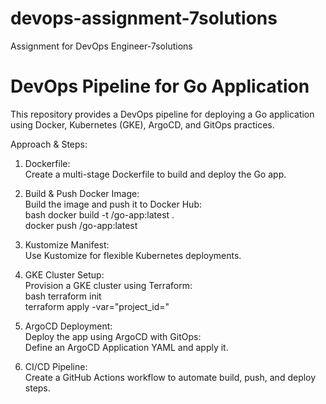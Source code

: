 # devops-assignment-7solutions
Assignment for DevOps Engineer-7solutions

# DevOps Pipeline for Go Application

This repository provides a DevOps pipeline for deploying a Go application using Docker, Kubernetes (GKE), ArgoCD, and GitOps practices.

 Approach & Steps:

1. Dockerfile:  
   Create a multi-stage Dockerfile to build and deploy the Go app.

2. Build & Push Docker Image:  
   Build the image and push it to Docker Hub:  
   bash
   docker build -t <your-dockerhub-username>/go-app:latest .  
   docker push <your-dockerhub-username>/go-app:latest
   

3. Kustomize Manifest:  
   Use Kustomize for flexible Kubernetes deployments.

4. GKE Cluster Setup:  
   Provision a GKE cluster using Terraform:  
   bash
   terraform init  
   terraform apply -var="project_id=<your-gcp-project-id>"
   

5. ArgoCD Deployment:  
   Deploy the app using ArgoCD with GitOps:  
   Define an ArgoCD Application YAML and apply it.

6. CI/CD Pipeline:  
   Create a GitHub Actions workflow to automate build, push, and deploy steps.


